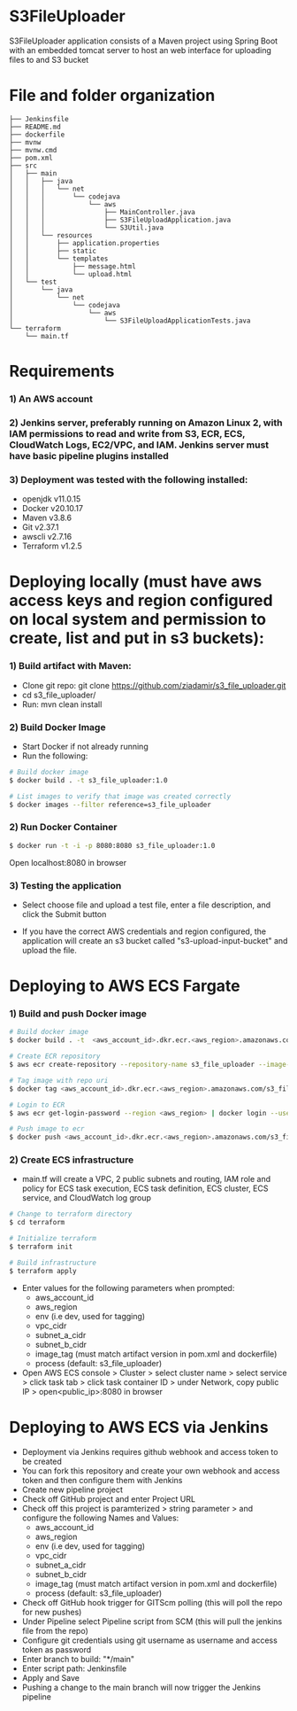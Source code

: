 # S3FileUploader

S3FileUploader application consists of a Maven project using Spring Boot with an embedded tomcat server to host an web interface for uploading files to and S3 bucket

# File and folder organization

```
├── Jenkinsfile
├── README.md
├── dockerfile
├── mvnw
├── mvnw.cmd
├── pom.xml
├── src
│   ├── main
│   │   ├── java
│   │   │   └── net
│   │   │       └── codejava
│   │   │           └── aws
│   │   │               ├── MainController.java
│   │   │               ├── S3FileUploadApplication.java
│   │   │               └── S3Util.java
│   │   └── resources
│   │       ├── application.properties
│   │       ├── static
│   │       └── templates
│   │           ├── message.html
│   │           └── upload.html
│   └── test
│       └── java
│           └── net
│               └── codejava
│                   └── aws
│                       └── S3FileUploadApplicationTests.java
└── terraform
    └── main.tf
```

# Requirements
### 1)  An AWS account

### 2)  Jenkins server, preferably running on Amazon Linux 2, with IAM permissions to read and write from S3, ECR, ECS, CloudWatch Logs, EC2/VPC, and IAM. Jenkins server must have basic pipeline plugins installed

### 3)  Deployment was tested with the following installed:
* openjdk v11.0.15
* Docker v20.10.17
* Maven v3.8.6
* Git v2.37.1
* awscli v2.7.16
* Terraform v1.2.5

# Deploying locally (must have aws access keys and region configured on local system and permission to create, list and put in s3 buckets):
### 1) Build artifact with Maven:
* Clone git repo: git clone https://github.com/ziadamir/s3_file_uploader.git
* cd s3_file_uploader/
* Run: mvn clean install

### 2) Build Docker Image
* Start Docker if not already running
* Run the following:
```bash
# Build docker image
$ docker build . -t s3_file_uploader:1.0

# List images to verify that image was created correctly
$ docker images --filter reference=s3_file_uploader
```
### 2) Run Docker Container
```bash
$ docker run -t -i -p 8080:8080 s3_file_uploader:1.0
```
Open localhost:8080 in browser

### 3) Testing the application

* Select choose file and upload a test file, enter a file description, and click the Submit button

* If you have the correct AWS credentials and region configured, the application will create an s3 bucket called "s3-upload-input-bucket" and upload the file.

# Deploying to AWS ECS Fargate

### 1) Build and push Docker image
```bash
# Build docker image
$ docker build . -t  <aws_account_id>.dkr.ecr.<aws_region>.amazonaws.com/s3_file_uploader:1.0
```

```bash
# Create ECR repository
$ aws ecr create-repository --repository-name s3_file_uploader --image-scanning-configuration scanOnPush=true --region <aws_region>
```

```bash
# Tag image with repo uri
$ docker tag <aws_account_id>.dkr.ecr.<aws_region>.amazonaws.com/s3_file_uploader:1.0 <aws_account_id>.dkr.ecr.<aws_region>.amazonaws.com/s3_file_uploader:1.0
```

```bash
# Login to ECR
$ aws ecr get-login-password --region <aws_region> | docker login --username AWS --password-stdin <aws_account_id>.dkr.ecr.<aws_region>.amazonaws.com
```

```bash
# Push image to ecr
$ docker push <aws_account_id>.dkr.ecr.<aws_region>.amazonaws.com/s3_file_uploader:1.0
```
### 2) Create ECS infrastructure
* main.tf will create a VPC, 2 public subnets and routing, IAM role and policy for ECS task execution, ECS task definition, ECS cluster, ECS service, and CloudWatch log group

```bash
# Change to terraform directory
$ cd terraform
```

```bash
# Initialize terraform
$ terraform init
```
```bash
# Build infrastructure
$ terraform apply
```
*  Enter values for the following parameters when prompted:
    * aws_account_id
    * aws_region
    * env (i.e dev, used for tagging)
    * vpc_cidr
    * subnet_a_cidr
    * subnet_b_cidr
    * image_tag (must match artifact version in pom.xml and dockerfile)
    * process (default: s3_file_uploader)
* Open AWS ECS console > Cluster > select cluster name > select service > click task tab > click task container ID > under Network, copy public IP > open<public_ip>:8080 in browser

# Deploying to AWS ECS via Jenkins

* Deployment via Jenkins requires github webhook and access token to be created
* You can fork this repository and create your own webhook and access token and then configure them with Jenkins
* Create new pipeline project
* Check off GitHub project and enter Project URL
* Check off this project is paramterized > string parameter > and configure the following Names and Values:
    * aws_account_id
    * aws_region
    * env (i.e dev, used for tagging)
    * vpc_cidr
    * subnet_a_cidr
    * subnet_b_cidr
    * image_tag (must match artifact version in pom.xml and dockerfile)
    * process (default: s3_file_uploader)
* Check off GitHub hook trigger for GITScm polling (this will poll the repo for new pushes)
* Under Pipeline select Pipeline script from SCM (this will pull the jenkins file from the repo)
* Configure git credentials using git username as username and access token as password
* Enter branch to build: "*/main"
* Enter script path: Jenkinsfile
* Apply and Save
* Pushing a change to the main branch will now trigger the Jenkins pipeline
